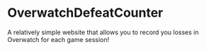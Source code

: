 # OverwatchDefeatCounter
A relatively simple website that allows you to record you losses in Overwatch for each game session!
